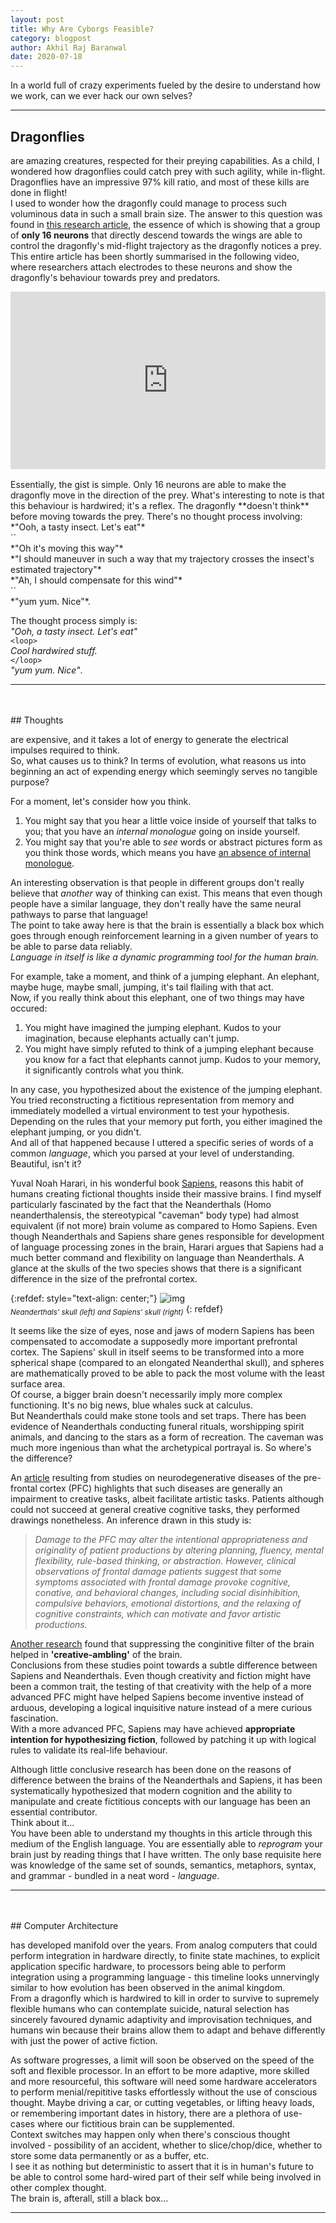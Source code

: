 ```yaml
---
layout: post
title: Why Are Cyborgs Feasible?
category: blogpost
author: Akhil Raj Baranwal
date: 2020-07-18
---
```


In a world full of crazy experiments fueled by the desire to understand how we work, can we ever hack our own selves?

---

## Dragonflies

are amazing creatures, respected for their preying capabilities. As a child, I wondered how dragonflies could catch prey with such agility, while in-flight. Dragonflies have an impressive 97% kill ratio, and most of these kills are done in flight!<br>
I used to wonder how the dragonfly could manage to process such voluminous data in such a small brain size. The answer to this question was found in [this research article](https://www.pnas.org/content/110/2/696), the essence of which is showing that a group of **only 16 neurons** that directly descend towards the wings are able to control the dragonfly's mid-flight trajectory as the dragonfly notices a prey. This entire article has been shortly summarised in the following video, where researchers attach electrodes to these neurons and show the dragonfly's behaviour towards prey and predators.

<div style="text-align:center"><div style="position:relative;height:0;padding-bottom:56.25%"><iframe src="https://embed.ted.com/talks/lang/en/greg_gage_how_a_dragonfly_s_brain_is_designed_to_kill" width="854" height="480" style="position:absolute;left:0;top:0;width:100%;height:100%" frameborder="0" scrolling="no" allowfullscreen></iframe></div></div>

<br>
Essentially, the gist is simple. Only 16 neurons are able to make the dragonfly move in the direction of the prey. What's interesting to note is that this behaviour is hardwired; it's a reflex. The dragonfly **doesn't think** before moving towards the prey. There's no thought process involving:<br>
*"Ooh, a tasty insect. Let's eat"*<br>
`<loop>`<br>
*"Oh it's moving this way"*<br>
*"I should maneuver in such a way that my trajectory crosses the insect's estimated trajectory"*<br>
*"Ah, I should compensate for this wind"*<br>
`</loop>`<br>
*"yum yum. Nice"*.

The thought process simply is:<br>
*"Ooh, a tasty insect. Let's eat"*<br>
`<loop>`<br>
*Cool hardwired stuff.*<br>
`</loop>`<br>
*"yum yum. Nice"*.

---

<br>
<br>
## Thoughts

are expensive, and it takes a lot of energy to generate the electrical impulses required to think.<br>
So, what causes us to think? In terms of evolution, what reasons us into beginning an act of expending energy which seemingly serves no tangible purpose?<br>

For a moment, let's consider how you think.<br>
1. You might say that you hear a little voice inside of yourself that talks to you; that you have an *internal monologue* going on inside yourself.
2. You might say that you're able to *see* words or abstract pictures form as you think those words, which means you have [an absence of internal monologue](https://en.wikipedia.org/wiki/Internal_monologue#Absence_of_an_internal_monologue).

An interesting observation is that people in different groups don't really believe that *another* way of thinking can exist. This means that even though people have a similar language, they don't really have the same neural pathways to parse that language!<br>
The point to take away here is that the brain is essentially a black box which goes through enough reinforcement learning in a given number of years to be able to parse data reliably.<br>
*Language in itself is like a dynamic programming tool for the human brain.*<br>

For example, take a moment, and think of a jumping elephant. An elephant, maybe huge, maybe small, jumping, it's tail flailing with that act.<br>
Now, if you really think about this elephant, one of two things may have occured:
1. You might have imagined the jumping elephant. Kudos to your imagination, because elephants actually can't jump.
2. You might have simply refuted to think of a jumping elephant because you know for a fact that elephants cannot jump. Kudos to your memory, it significantly controls what you think.

In any case, you hypothesized about the existence of the jumping elephant. You tried reconstructing a fictitious representation from memory and immediately modelled a virtual environment to test your hypothesis. Depending on the rules that your memory put forth, you either imagined the elephant jumping, or you didn't.<br>
And all of that happened because I uttered a specific series of words of a common *language*, which you parsed at your level of understanding.<br>
Beautiful, isn't it?

Yuval Noah Harari, in his wonderful book [Sapiens](https://www.amazon.in/Sapiens-Humankind-Yuval-Noah-Harari/dp/0099590085), reasons this habit of humans creating fictional thoughts inside their massive brains. I find myself particularly fascinated by the fact that the Neanderthals (Homo neanderthalensis, the stereotypical "caveman" body type) had almost equivalent (if not more) brain volume as compared to Homo Sapiens. Even though Neanderthals and Sapiens share genes responsible for development of language processing zones in the brain, Harari argues that Sapiens had a much better command and flexibility on language than Neanderthals. A glance at the skulls of the two species shows that there is a significant difference in the size of the prefrontal cortex.

{:refdef: style="text-align: center;"}
![img](/assets/blog/sapiensNeanderthalsSkullsNHM.jpg)<br>
<sub>*Neanderthals' skull (left) and Sapiens' skull (right)*</sub>
{: refdef}

It seems like the size of eyes, nose and jaws of modern Sapiens has been compensated to accomodate a supposedly more important prefrontal cortex. The Sapiens' skull in itself seems to be transformed into a more spherical shape (compared to an elongated Neanderthal skull), and spheres are mathematically proved to be able to pack the most volume with the least surface area.<br>
Of course, a bigger brain doesn't necessarily imply more complex functioning. It's no big news, blue whales suck at calculus.<br>
But Neanderthals could make stone tools and set traps. There has been evidence of Neanderthals conducting funeral rituals, worshipping spirit animals, and dancing to the stars as a form of recreation. The caveman was much more ingenious than what the archetypical portrayal is. So where's the difference?<br>

An [article](https://www.ncbi.nlm.nih.gov/pmc/articles/PMC4107958/) resulting from studies on neurodegenerative diseases of the pre-frontal cortex (PFC) highlights that such diseases are generally an impairment to creative tasks, albeit facilitate artistic tasks. Patients although could not succeed at general creative cognitive tasks, they performed drawings nonetheless. An inference drawn in this study is:
 > *Damage to the PFC may alter the intentional appropriateness and originality of patient productions by altering planning, fluency, mental flexibility, rule-based thinking, or abstraction. However, clinical observations of frontal damage patients suggest that some symptoms associated with frontal damage provoke cognitive, conative, and behavioral changes, including social disinhibition, compulsive behaviors, emotional distortions, and the relaxing of cognitive constraints, which can motivate and favor artistic productions.*

[Another research](https://www.sciencedaily.com/releases/2013/03/130314144356.htm) found that suppressing the conginitive filter of the brain helped in **'creative-ambling'** of the brain.<br>
Conclusions from these studies point towards a subtle difference between Sapiens and Neanderthals. Even though creativity and fiction might have been a common trait, the testing of that creativity with the help of a more advanced PFC might have helped Sapiens become inventive instead of arduous, developing a logical inquisitive nature instead of a mere curious fascination.<br>
With a more advanced PFC, Sapiens may have achieved **appropriate intention for hypothesizing fiction**, followed by patching it up with logical rules to validate its real-life behaviour.

Although little conclusive research has been done on the reasons of difference between the brains of the Neanderthals and Sapiens, it has been systematically hypothesized that modern cognition and the ability to manipulate and create fictitious concepts with our language has been an essential contributor.<br>
Think about it...<br>
You have been able to understand my thoughts in this article through this medium of the English language. You are essentially able to *reprogram* your brain just by reading things that I have written. The only base requisite here was knowledge of the same set of sounds, semantics, metaphors, syntax, and grammar - bundled in a neat word - *language*.

---

<br>
<br>
## Computer Architecture

has developed manifold over the years. From analog computers that could perform integration in hardware directly, to finite state machines, to explicit application specific hardware, to processors being able to perform integration using a programming language - this timeline looks unnervingly similar to how evolution has been observed in the animal kingdom.<br>
From a dragonfly which is hardwired to kill in order to survive to supremely flexible humans who can contemplate suicide, natural selection has sincerely favoured dynamic adaptivity and improvisation techniques, and humans win because their brains allow them to adapt and behave differently with just the power of active fiction.<br>

As software progresses, a limit will soon be observed on the speed of the soft and flexible processor. In an effort to be more adaptive, more skilled and more resourceful, this software will need some hardware accelerators to perform menial/repititive tasks effortlessly without the use of conscious thought. Maybe driving a car, or cutting vegetables, or lifting heavy loads, or remembering important dates in history, there are a plethora of use-cases where our fictitious brain can be supplemented.<br>
Context switches may happen only when there's conscious thought involved - possibility of an accident, whether to slice/chop/dice, whether to store some data permanently or as a buffer, etc.<br>
I see it as nothing but deterministic to assert that it is in human's future to be able to control some hard-wired part of their self while being involved in other complex thought.<br>
The brain is, afterall, still a black box...

---
